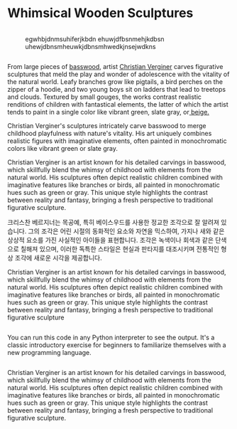 # Whimsical Wooden Sculptures

<div><figure><img src=".gitbook/assets/image (1).png" alt=""><figcaption><p>egwhbjdnmsuhiferjkbdn ehuwjdfbsnmehjkdbsn uhewjdbnsmheuwkjdbnsmhwedkjnsejwdkns</p></figcaption></figure> <figure><img src=".gitbook/assets/image (4).png" alt=""><figcaption></figcaption></figure></div>

From large pieces of [basswood](https://www.wood-database.com/european-lime/), artist [Christian Verginer](https://verginer.org/) carves figurative sculptures that meld the play and wonder of adolescence with the vitality of the natural world. Leafy branches grow like pigtails, a bird perches on the zipper of a hoodie, and two young boys sit on ladders that lead to treetops and clouds. Textured by small gouges, the works contrast realistic renditions of children with fantastical elements, the latter of which the artist tends to paint in a single color like vibrant green, slate gray, or[ beige.](inspiring-work/empty-parent-page/rebecca-greens-work.md#author-based-in-michigan.)

Christian Verginer's sculptures intricately carve basswood to merge childhood playfulness with nature's vitality. His art uniquely combines realistic figures with imaginative elements, often painted in monochromatic colors like vibrant green or slate gray.

Christian Verginer is an artist known for his detailed carvings in basswood, which skillfully blend the whimsy of childhood with elements from the natural world. His sculptures often depict realistic children combined with imaginative features like branches or birds, all painted in monochromatic hues such as green or gray. This unique style highlights the contrast between reality and fantasy, bringing a fresh perspective to traditional figurative sculpture.

크리스찬 베르지너는 목공예, 특히 베이스우드를 사용한 정교한 조각으로 잘 알려져 있습니다. 그의 조각은 어린 시절의 동화적인 요소와 자연을 믹스하여, 가지나 새와 같은 상상적 요소를 가진 사실적인 아이들을 표현합니다. 조각은 녹색이나 회색과 같은 단색으로 칠해져 있으며, 이러한 독특한 스타일은 현실과 판타지를 대조시키며 전통적인 형상 조각에 새로운 시각을 제공합니다.



Christian Verginer is an artist known for his detailed carvings in basswood, which skillfully blend the whimsy of childhood with elements from the natural world. His sculptures often depict realistic children combined with imaginative features like branches or birds, all painted in monochromatic hues such as green or gray. This unique style highlights the contrast between reality and fantasy, bringing a fresh perspective to traditional figurative sculpture

```markdown
```

You can run this code in any Python interpreter to see the output. It's a classic introductory exercise for beginners to familiarize themselves with a new programming language.

```
```

Christian Verginer is an artist known for his detailed carvings in basswood, which skillfully blend the whimsy of childhood with elements from the natural world. His sculptures often depict realistic children combined with imaginative features like branches or birds, all painted in monochromatic hues such as green or gray. This unique style highlights the contrast between reality and fantasy, bringing a fresh perspective to traditional figurative sculpture.











